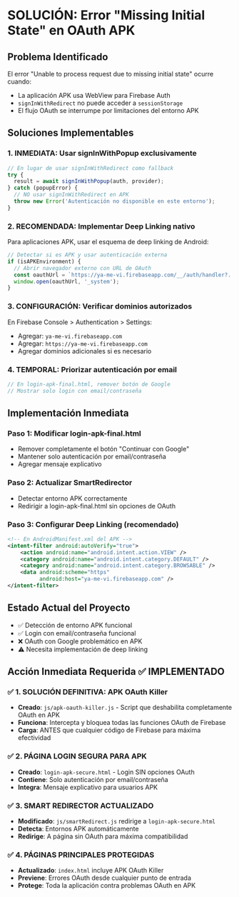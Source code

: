 # SOLUCIÓN: Error "Missing Initial State" en OAuth APK

## Problema Identificado
El error "Unable to process request due to missing initial state" ocurre cuando:
- La aplicación APK usa WebView para Firebase Auth
- `signInWithRedirect` no puede acceder a `sessionStorage`
- El flujo OAuth se interrumpe por limitaciones del entorno APK

## Soluciones Implementables

### 1. **INMEDIATA: Usar signInWithPopup exclusivamente**
```javascript
// En lugar de usar signInWithRedirect como fallback
try {
  result = await signInWithPopup(auth, provider);
} catch (popupError) {
  // NO usar signInWithRedirect en APK
  throw new Error('Autenticación no disponible en este entorno');
}
```

### 2. **RECOMENDADA: Implementar Deep Linking nativo**
Para aplicaciones APK, usar el esquema de deep linking de Android:

```javascript
// Detectar si es APK y usar autenticación externa
if (isAPKEnvironment) {
  // Abrir navegador externo con URL de OAuth
  const oauthUrl = `https://ya-me-vi.firebaseapp.com/__/auth/handler?...`;
  window.open(oauthUrl, '_system');
}
```

### 3. **CONFIGURACIÓN: Verificar dominios autorizados**
En Firebase Console > Authentication > Settings:
- Agregar: `ya-me-vi.firebaseapp.com`
- Agregar: `https://ya-me-vi.firebaseapp.com`
- Agregar dominios adicionales si es necesario

### 4. **TEMPORAL: Priorizar autenticación por email**
```javascript
// En login-apk-final.html, remover botón de Google
// Mostrar solo login con email/contraseña
```

## Implementación Inmediata

### Paso 1: Modificar login-apk-final.html
- Remover completamente el botón "Continuar con Google"
- Mantener solo autenticación por email/contraseña
- Agregar mensaje explicativo

### Paso 2: Actualizar SmartRedirector
- Detectar entorno APK correctamente
- Redirigir a login-apk-final.html sin opciones de OAuth

### Paso 3: Configurar Deep Linking (recomendado)
```xml
<!-- En AndroidManifest.xml del APK -->
<intent-filter android:autoVerify="true">
    <action android:name="android.intent.action.VIEW" />
    <category android:name="android.intent.category.DEFAULT" />
    <category android:name="android.intent.category.BROWSABLE" />
    <data android:scheme="https"
          android:host="ya-me-vi.firebaseapp.com" />
</intent-filter>
```

## Estado Actual del Proyecto
- ✅ Detección de entorno APK funcional
- ✅ Login con email/contraseña funcional  
- ❌ OAuth con Google problemático en APK
- ⚠️ Necesita implementación de deep linking

## Acción Inmediata Requerida ✅ IMPLEMENTADO

### ✅ 1. **SOLUCIÓN DEFINITIVA: APK OAuth Killer**
- **Creado**: `js/apk-oauth-killer.js` - Script que deshabilita completamente OAuth en APK
- **Funciona**: Intercepta y bloquea todas las funciones OAuth de Firebase
- **Carga**: ANTES que cualquier código de Firebase para máxima efectividad

### ✅ 2. **PÁGINA LOGIN SEGURA PARA APK**
- **Creado**: `login-apk-secure.html` - Login SIN opciones OAuth
- **Contiene**: Solo autenticación por email/contraseña
- **Integra**: Mensaje explicativo para usuarios APK

### ✅ 3. **SMART REDIRECTOR ACTUALIZADO**
- **Modificado**: `js/smartRedirect.js` redirige a `login-apk-secure.html`
- **Detecta**: Entornos APK automáticamente
- **Redirige**: A página sin OAuth para máxima compatibilidad

### ✅ 4. **PÁGINAS PRINCIPALES PROTEGIDAS**
- **Actualizado**: `index.html` incluye APK OAuth Killer
- **Previene**: Errores OAuth desde cualquier punto de entrada
- **Protege**: Toda la aplicación contra problemas OAuth en APK
